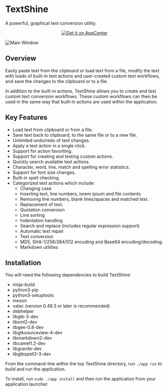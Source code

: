 # TextShine

A powerful, graphical text conversion utility.

<p align="center">
  <a href="https://appcenter.elementary.io/com.github.phase1geo.textshine">
    <img src="https://appcenter.elementary.io/badge.svg" alt="Get it on AppCenter" />
  </a>
</p>

![<center><b>Main Window</b></center>](https://raw.githubusercontent.com/phase1geo/TextShine/master/data/screenshots/screenshot-actions.png "Text Conversion application for Elementary OS")

## Overview

Easily paste text from the clipboard or load text from a file, modify the text
with loads of built-in text actions and user-created custom text workflows, and
save the changes to the clipboard or to a file.

In addition to the built-in actions, TextShine allows you to create and test
custom text conversion workflows. These custom workflows can then be used in the
same way that built-in actions are used within the application.

## Key Features

- Load text from clipboard or from a file.
- Save text back to clipboard, to the same file or to a new file.
- Unlimited undo/redo of text changes.
- Apply a text action in a single click.
- Support for action favoriting.
- Support for creating and testing custom actions.
- Quickly search available text actions.
- Character, word, line, match and spelling error statistics.
- Support for font size changes.
- Built-in spell checking.
- Categorized text actions which include:
     * Changing case
     * Inserting text, line numbers, lorem ipsum and file contents
     * Removing line numbers, blank lines/spaces and matched text.
     * Replacement of text.
     * Quotation conversion
     * Line sorting
     * Indentation handling
     * Search and replace (includes regular expression support)
     * Automatic text repair
     * Text conversion
     * MD5, SHA-1/256/384/512 encoding and Base64 encoding/decoding.
     * Markdown utilities

## Installation

You will need the following dependencies to build TextShine:

* ninja-build
* python3-pip
* python3-setuptools
* meson
* valac (version 0.48.3 or later is recommended)
* debhelper
* libgtk-3-dev
* libxml2-dev
* libgee-0.8-dev
* libgtksourceview-4-dev
* libmarkdown2-dev
* libcamel1.2-dev
* libgranite-dev
* libgtkspell3-3-dev

From the command-line within the top TextShine directory, run `./app run` to build
and run the application.

To install, run `sudo ./app install` and then run the application from your
application launcher.

